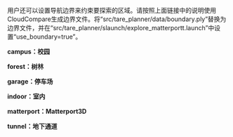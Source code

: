 用户还可以设置导航边界来约束要探索的区域。请按照上面链接中的说明使用CloudCompare生成边界文件。将“src/tare_planner/data/boundary.ply”替换为边界文件，并在“src/tare_planner/slaunch/explore_matterportt.launch”中设置“use_boundary=true”。



**campus：校园**

**forest：树林**

**garage：停车场**

**indoor：室内**

**matterport：Matterport3D**

**tunnel：地下通道**